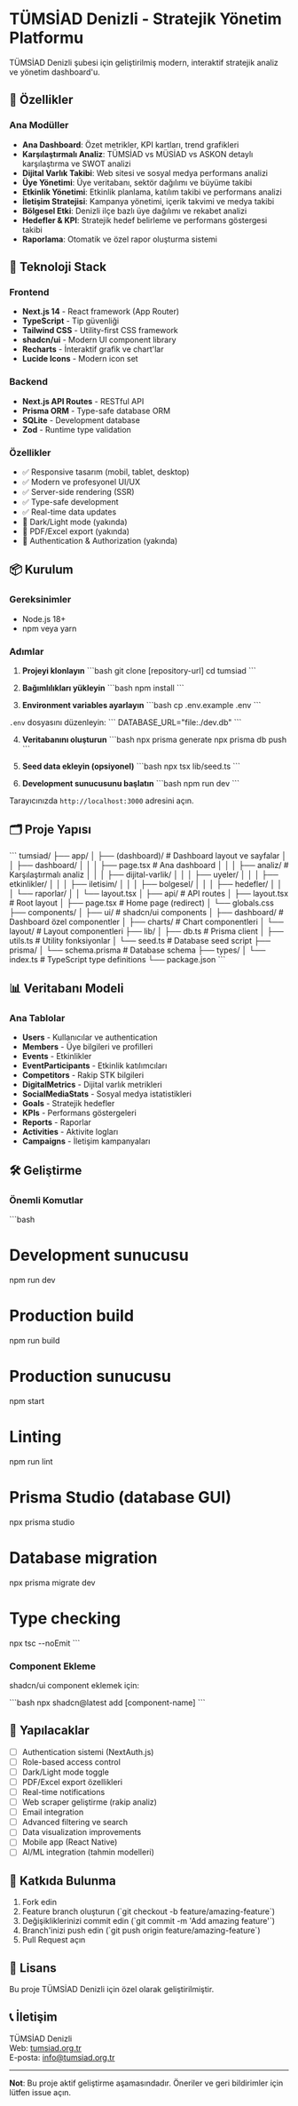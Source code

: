 # TÜMSİAD Denizli - Stratejik Yönetim Platformu

TÜMSİAD Denizli şubesi için geliştirilmiş modern, interaktif stratejik analiz ve yönetim dashboard'u.

## 🎯 Özellikler

### Ana Modüller

- **Ana Dashboard**: Özet metrikler, KPI kartları, trend grafikleri
- **Karşılaştırmalı Analiz**: TÜMSİAD vs MÜSİAD vs ASKON detaylı karşılaştırma ve SWOT analizi
- **Dijital Varlık Takibi**: Web sitesi ve sosyal medya performans analizi
- **Üye Yönetimi**: Üye veritabanı, sektör dağılımı ve büyüme takibi
- **Etkinlik Yönetimi**: Etkinlik planlama, katılım takibi ve performans analizi
- **İletişim Stratejisi**: Kampanya yönetimi, içerik takvimi ve medya takibi
- **Bölgesel Etki**: Denizli ilçe bazlı üye dağılımı ve rekabet analizi
- **Hedefler & KPI**: Stratejik hedef belirleme ve performans göstergesi takibi
- **Raporlama**: Otomatik ve özel rapor oluşturma sistemi

## 🚀 Teknoloji Stack

### Frontend
- **Next.js 14** - React framework (App Router)
- **TypeScript** - Tip güvenliği
- **Tailwind CSS** - Utility-first CSS framework
- **shadcn/ui** - Modern UI component library
- **Recharts** - İnteraktif grafik ve chart'lar
- **Lucide Icons** - Modern icon set

### Backend
- **Next.js API Routes** - RESTful API
- **Prisma ORM** - Type-safe database ORM
- **SQLite** - Development database
- **Zod** - Runtime type validation

### Özellikler
- ✅ Responsive tasarım (mobil, tablet, desktop)
- ✅ Modern ve profesyonel UI/UX
- ✅ Server-side rendering (SSR)
- ✅ Type-safe development
- ✅ Real-time data updates
- 🔄 Dark/Light mode (yakında)
- 🔄 PDF/Excel export (yakında)
- 🔄 Authentication & Authorization (yakında)

## 📦 Kurulum

### Gereksinimler

- Node.js 18+ 
- npm veya yarn

### Adımlar

1. **Projeyi klonlayın**
\`\`\`bash
git clone [repository-url]
cd tumsiad
\`\`\`

2. **Bağımlılıkları yükleyin**
\`\`\`bash
npm install
\`\`\`

3. **Environment variables ayarlayın**
\`\`\`bash
cp .env.example .env
\`\`\`

`.env` dosyasını düzenleyin:
\`\`\`
DATABASE_URL="file:./dev.db"
\`\`\`

4. **Veritabanını oluşturun**
\`\`\`bash
npx prisma generate
npx prisma db push
\`\`\`

5. **Seed data ekleyin (opsiyonel)**
\`\`\`bash
npx tsx lib/seed.ts
\`\`\`

6. **Development sunucusunu başlatın**
\`\`\`bash
npm run dev
\`\`\`

Tarayıcınızda `http://localhost:3000` adresini açın.

## 🗂️ Proje Yapısı

\`\`\`
tumsiad/
├── app/
│   ├── (dashboard)/          # Dashboard layout ve sayfalar
│   │   ├── dashboard/
│   │   │   ├── page.tsx      # Ana dashboard
│   │   │   ├── analiz/       # Karşılaştırmalı analiz
│   │   │   ├── dijital-varlik/
│   │   │   ├── uyeler/
│   │   │   ├── etkinlikler/
│   │   │   ├── iletisim/
│   │   │   ├── bolgesel/
│   │   │   ├── hedefler/
│   │   │   └── raporlar/
│   │   └── layout.tsx
│   ├── api/                  # API routes
│   ├── layout.tsx            # Root layout
│   ├── page.tsx              # Home page (redirect)
│   └── globals.css
├── components/
│   ├── ui/                   # shadcn/ui components
│   ├── dashboard/            # Dashboard özel componentler
│   ├── charts/               # Chart componentleri
│   └── layout/               # Layout componentleri
├── lib/
│   ├── db.ts                 # Prisma client
│   ├── utils.ts              # Utility fonksiyonlar
│   └── seed.ts               # Database seed script
├── prisma/
│   └── schema.prisma         # Database schema
├── types/
│   └── index.ts              # TypeScript type definitions
└── package.json
\`\`\`

## 📊 Veritabanı Modeli

### Ana Tablolar

- **Users** - Kullanıcılar ve authentication
- **Members** - Üye bilgileri ve profilleri
- **Events** - Etkinlikler
- **EventParticipants** - Etkinlik katılımcıları
- **Competitors** - Rakip STK bilgileri
- **DigitalMetrics** - Dijital varlık metrikleri
- **SocialMediaStats** - Sosyal medya istatistikleri
- **Goals** - Stratejik hedefler
- **KPIs** - Performans göstergeleri
- **Reports** - Raporlar
- **Activities** - Aktivite logları
- **Campaigns** - İletişim kampanyaları

## 🛠️ Geliştirme

### Önemli Komutlar

\`\`\`bash
# Development sunucusu
npm run dev

# Production build
npm run build

# Production sunucusu
npm start

# Linting
npm run lint

# Prisma Studio (database GUI)
npx prisma studio

# Database migration
npx prisma migrate dev

# Type checking
npx tsc --noEmit
\`\`\`

### Component Ekleme

shadcn/ui component eklemek için:

\`\`\`bash
npx shadcn@latest add [component-name]
\`\`\`

## 📝 Yapılacaklar

- [ ] Authentication sistemi (NextAuth.js)
- [ ] Role-based access control
- [ ] Dark/Light mode toggle
- [ ] PDF/Excel export özellikleri
- [ ] Real-time notifications
- [ ] Web scraper geliştirme (rakip analiz)
- [ ] Email integration
- [ ] Advanced filtering ve search
- [ ] Data visualization improvements
- [ ] Mobile app (React Native)
- [ ] AI/ML integration (tahmin modelleri)

## 🤝 Katkıda Bulunma

1. Fork edin
2. Feature branch oluşturun (\`git checkout -b feature/amazing-feature\`)
3. Değişikliklerinizi commit edin (\`git commit -m 'Add amazing feature'\`)
4. Branch'inizi push edin (\`git push origin feature/amazing-feature\`)
5. Pull Request açın

## 📄 Lisans

Bu proje TÜMSİAD Denizli için özel olarak geliştirilmiştir.

## 📞 İletişim

TÜMSİAD Denizli  
Web: [tumsiad.org.tr](https://tumsiad.org.tr)  
E-posta: info@tumsiad.org.tr

---

**Not**: Bu proje aktif geliştirme aşamasındadır. Öneriler ve geri bildirimler için lütfen issue açın.